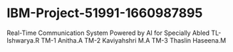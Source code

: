 # IBM-Project-51991-1660987895
Real-Time Communication System Powered by AI for Specially Abled
TL-Ishwarya.R
TM-1 Anitha.A
TM-2 Kaviyahshri M.A
TM-3 Thaslin Haseena.M
